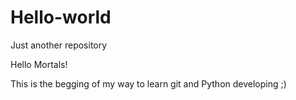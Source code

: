 # Hello-world
Just another repository

Hello Mortals!

This is the begging of my way to learn git and Python developing ;)
